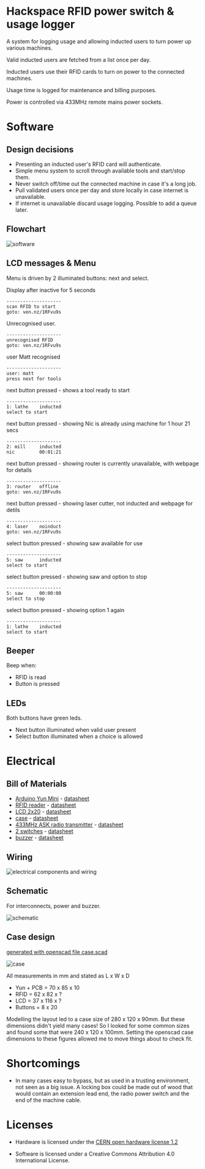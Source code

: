 # Hackspace RFID power switch & usage logger

A system for logging usage and allowing inducted users to turn power up various machines.

Valid inducted users are fetched from a list once per day.

Inducted users use their RFID cards to turn on power to the connected machines.

Usage time is logged for maintenance and billing purposes.

Power is controlled via 433MHz remote mains power sockets.

# Software

## Design decisions

* Presenting an inducted user's RFID card will authenticate.
* Simple menu system to scroll through available tools and start/stop them.
* Never switch off/time out the connected machine in case it's a long job.
* Pull validated users once per day and store locally in case internet is unavailable.
* If internet is unavailable discard usage logging. Possible to add a queue later.

## Flowchart

![software](software/software.png)

## LCD messages & Menu

Menu is driven by 2 illuminated buttons: next and select.

Display after inactive for 5 seconds

    --------------------
    scan RFID to start
    goto: ven.nz/1RFvu9s

Unrecognised user.

    --------------------
    unrecognised RFID
    goto: ven.nz/1RFvu9s

user Matt recognised

    --------------------
    user: matt
    press next for tools

next button pressed - shows a tool ready to start

    --------------------
    1: lathe    inducted  
    select to start

next button pressed  - showing Nic is already using machine for 1 hour 21 secs

    --------------------
    2: mill     inducted
    nic         00:01:21

next button pressed - showing router is currently unavailable, with webpage for details

    --------------------
    3: router   offline
    goto: ven.nz/1RFvu9s

next button pressed - showing laser cutter, not inducted and webpage for detils

    --------------------
    4: laser    noinduct
    goto: ven.nz/1RFvu9s

select button pressed - showing saw available for use

    --------------------
    5: saw      inducted
    select to start

select button pressed - showing saw and option to stop

    --------------------
    5: saw      00:00:00
    select to stop

select button pressed - showing option 1 again

    --------------------
    1: lathe    inducted  
    select to start

## Beeper

Beep when:

* RFID is read
* Button is pressed

## LEDs

Both buttons have green leds. 

* Next button illuminated when valid user present
* Select button illuminated when a choice is allowed

# Electrical

## Bill of Materials

* [Arduino Yun Mini]() - [datasheet](datasheets/Arduino-yun-mini-schematics.pdf)
* [RFID reader](http://uk.rs-online.com/web/p/products/6666625/) - [datasheet](http://docs-europe.electrocomponents.com/webdocs/0d16/0900766b80d1684b.pdf)
* [LCD 2x20](http://uk.rs-online.com/web/p/products/7200222/) - [datasheet](http://docs-europe.electrocomponents.com/webdocs/0f25/0900766b80f25e5b.pdf)
* [case](http://uk.rs-online.com/web/p/general-purpose-enclosures/3648043/) - [datasheet](http://docs-europe.electrocomponents.com/webdocs/1252/0900766b81252789.pdf)
* [433MHz ASK radio transmitter](http://uk.rs-online.com/web/p/lower-power-rf-modules/6172072/) - [datasheet](http://docs-europe.electrocomponents.com/webdocs/087d/0900766b8087d2df.pdf)
* [2 switches](http://uk.rs-online.com/web/p/push-button-switches/8207533/) - [datasheet](http://docs-europe.electrocomponents.com/webdocs/1388/0900766b8138874b.pdf)
* [buzzer](http://uk.rs-online.com/web/p/piezo-buzzer-components/7716910/) - [datasheet](http://docs-europe.electrocomponents.com/webdocs/1168/0900766b811685e8.pdf)

## Wiring

![electrical components and wiring](electronics/electrical.png)

## Schematic

For interconnects, power and buzzer.

![schematic](electronics/schematic.png)

## Case design

[generated with openscad file case.scad](case/case.scad)

![case](case/case.png)

All measurements in mm and stated as L x W x D

* Yun + PCB = 70 x 85 x 10
* RFID = 62 x 82 x ?
* LCD = 37 x 116 x ?
* Buttons = 8 x 20

Modelling the layout led to a case size of 280 x 120 x 90mm.
But these dimensions didn't yield many cases! So I looked for some common sizes
and found some that were 240 x 120 x 100mm. Setting the openscad case dimensions
to these figures allowed me to move things about to check fit.


# Shortcomings

* In many cases easy to bypass, but as used in a trusting environment, not seen as a big issue. A locking box could be made out of wood that would contain an extension lead end, the radio power switch and the end of the machine cable.

# Licenses

* Hardware is licensed under the [CERN open hardware license 1.2](http://www.ohwr.org/attachments/2388/cern_ohl_v_1_2.txt)

* Software is licensed under a Creative Commons Attribution 4.0 International License.
